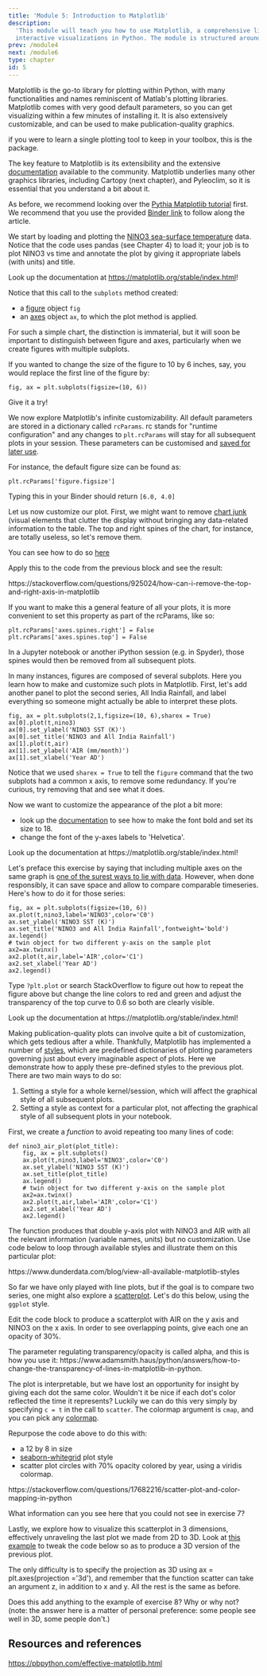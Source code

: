 ```yaml
---
title: 'Module 5: Introduction to Matplotlib'
description:
  'This module will teach you how to use Matplotlib, a comprehensive library for creating static, animated, and
  interactive visualizations in Python. The module is structured around the visualization of two contemporaneous monthly timeseries: the NINO3 SST dataset and All India Rainfall, to explore potential connections.'
prev: /module4
next: /module6
type: chapter
id: 5
---
```


<exercise id="1" title="A first look at Matplotlib">

Matplotlib is the go-to library for plotting within Python, with many functionalities and names reminiscent of Matlab's plotting libraries. Matplotlib comes with very good default parameters, so you can get visualizing within a few minutes of installing it. It is also extensively customizable, and can be used to make publication-quality graphics.

if you were to learn a single plotting tool to keep in your toolbox, this is the package.

The key feature to Matplotlib is its extensibility and the extensive [documentation](https://matplotlib.org) available to the community. Matplotlib underlies many other graphics libraries, including Cartopy (next chapter), and Pyleoclim, so it is essential that you understand a bit about it.


As before, we recommend looking over the [Pythia Matplotlib tutorial](https://foundations.projectpythia.org/core/matplotlib/matplotlib-basics.html) first. We recommend that you use the provided [Binder link](https://mybinder.org/v2/gh/ProjectPythia/pythia-foundations/main?urlpath=lab/tree/core/matplotlib/matplotlib-basics.ipynb) to follow along the article.

</exercise>

<exercise id="2" title="A first plot">

We start by loading and plotting the [NINO3 sea-surface temperature](https://climatedataguide.ucar.edu/climate-data/nino-sst-indices-nino-12-3-34-4-oni-and-tni) data. Notice that the code uses pandas (see Chapter 4) to load it; your job is to plot NINO3 vs time and annotate the plot by giving it appropriate labels (with units) and title.


<codeblock id="05_01">

Look up the documentation at https://matplotlib.org/stable/index.html!

</codeblock>

Notice that this call to the `subplots` method created:
-  a [figure](https://matplotlib.org/stable/api/figure_api.html?highlight=figure#module-matplotlib.figure) object `fig`
-  an [axes](https://matplotlib.org/stable/api/axes_api.html?highlight=axes#module-matplotlib.axes) object `ax`, to which the plot method is applied.  

For such a simple chart, the distinction is immaterial, but it will soon be important to distinguish between figure and axes, particularly when we create figures with multiple subplots.

If you wanted to change the size of the figure to 10 by 6 inches, say, you would replace the first line of the figure by:
```
fig, ax = plt.subplots(figsize=(10, 6))
```
Give it a try!

</exercise>

<exercise id="3" title="Plot customization">

We now explore Matplotlib's infinite customizability. All default parameters are stored in a dictionary called `rcParams`.
rc stands for "runtime configuration" and any changes to `plt.rcParams` will stay for all subsequent plots in your session. These parameters can be customised and [saved for later use](https://matplotlib.org/stable/tutorials/introductory/customizing.html#customizing-with-matplotlibrc-files).

For instance, the default figure size can be found as:
```
plt.rcParams['figure.figsize']
```
Typing this in your Binder should return `[6.0, 4.0]`

Let us now customize our plot. First, we might want to remove [chart junk](https://www.darkhorseanalytics.com/blog/data-looks-better-naked) (visual elements that clutter the display without bringing any data-related information to the table. The top and right spines of the chart, for instance, are totally useless, so let's remove them.

You can see how to do so [here](https://matplotlib.org/stable/api/spines_api.html?highlight=spines#matplotlib.spines.Spines)

Apply this to the code from the previous block and see the result:

<codeblock id="05_02">
https://stackoverflow.com/questions/925024/how-can-i-remove-the-top-and-right-axis-in-matplotlib
</codeblock>


If you want to make this a general feature of all your plots, it is more convenient to set this property as part of the rcParams, like so:

```
plt.rcParams['axes.spines.right'] = False
plt.rcParams['axes.spines.top'] = False
```

In a Jupyter notebook or another iPython session (e.g. in Spyder), those spines would then be removed from all subsequent plots.

</exercise>


<exercise id="4" title="Making and customizing compound figures">

In many instances, figures are composed of several subplots. Here you learn how to make and customize such plots in Matplotlib. First, let's add another panel to plot the second series, All India Rainfall, and label everything so someone might actually be able to interpret these plots.

```
fig, ax = plt.subplots(2,1,figsize=(10, 6),sharex = True)
ax[0].plot(t,nino3)
ax[0].set_ylabel('NINO3 SST (K)')
ax[0].set_title('NINO3 and All India Rainfall')
ax[1].plot(t,air)
ax[1].set_ylabel('AIR (mm/month)')
ax[1].set_xlabel('Year AD')
```

Notice that we used `sharex = True` to tell the `figure` command that the two subplots had a common x axis, to remove some redundancy. If you're curious, try removing that and see what it does.

Now we want to customize the appearance of the plot a bit more:
- look up the [documentation](https://matplotlib.org/stable/gallery/text_labels_and_annotations/text_fontdict.html#sphx-glr-gallery-text-labels-and-annotations-text-fontdict-py) to see how to make the font bold and set its size to 18.
- change the font of the y-axes labels to 'Helvetica'.

<codeblock id="05_03">
Look up the documentation at https://matplotlib.org/stable/index.html!
</codeblock>


</exercise>

<exercise id="5" title="A plot with two y axes">

Let's preface this exercise by saying that including multiple axes on the same graph is [one of the surest ways to lie with data](https://www.callingbullshit.org/tools/tools_misleading_axes.html). However, when done responsibly, it can save space and allow to compare comparable timeseries.  Here's how to do it for those series:

```# plot
fig, ax = plt.subplots(figsize=(10, 6))
ax.plot(t,nino3,label='NINO3',color='C0')
ax.set_ylabel('NINO3 SST (K)')
ax.set_title('NINO3 and All India Rainfall',fontweight='bold')
ax.legend()
# twin object for two different y-axis on the sample plot
ax2=ax.twinx()
ax2.plot(t,air,label='AIR',color='C1')
ax2.set_xlabel('Year AD')
ax2.legend()
```
Type `?plt.plot` or search StackOverflow to figure out how to repeat the figure above but change the line colors to red and green and adjust the transparency of the top curve to 0.6 so both are clearly visible.

<codeblock id="05_04">
Look up the documentation at https://matplotlib.org/stable/index.html!
</codeblock>

</exercise>

<exercise id="6" title="Using Style Sheets">

Making publication-quality plots can involve quite a bit of customization, which gets tedious after a while. Thankfully, Matplotlib has implemented a number of [styles](https://matplotlib.org/3.5.1/gallery/style_sheets/style_sheets_reference.html), which are predefined dictionaries of plotting parameters governing just about every imaginable aspect of plots. Here we demonstrate how to apply these pre-defined styles to the previous plot. There are two main ways to do so:
1. Setting a style for a whole kernel/session, which will affect the graphical style of all subsequent plots.
1. Setting a style as context for a particular plot, not affecting the graphical style of all subsequent plots in your notebook.

First, we create a _function_ to avoid repeating too many lines of code:
```
def nino3_air_plot(plot_title):
    fig, ax = plt.subplots()
    ax.plot(t,nino3,label='NINO3',color='C0')
    ax.set_ylabel('NINO3 SST (K)')
    ax.set_title(plot_title)
    ax.legend()
    # twin object for two different y-axis on the sample plot
    ax2=ax.twinx()
    ax2.plot(t,air,label='AIR',color='C1')
    ax2.set_xlabel('Year AD')
    ax2.legend()
```
The function produces that double y-axis plot with NINO3 and AIR with all the relevant information (variable names, units) but no customization. Use code below to loop through available styles and illustrate them on this particular plot:

<codeblock id="05_05">
https://www.dunderdata.com/blog/view-all-available-matplotlib-styles
</codeblock>

</exercise>

<exercise id="7" title="Visualizing Relationships">

So far we have only played with line plots, but if the goal is to compare two series, one might also explore a [scatterplot](https://matplotlib.org/3.5.1/api/_as_gen/matplotlib.pyplot.scatter.html?highlight=scatter#matplotlib.pyplot.scatter). Let's do this below, using the `ggplot` style.

Edit the code block to produce a scatterplot with AIR on the y axis and NINO3 on the x axis. In order to see overlapping points, give each one an opacity of 30%.

<codeblock id="05_06">
The parameter regulating transparency/opacity is called alpha, and this is how you use it: https://www.adamsmith.haus/python/answers/how-to-change-the-transparency-of-lines-in-matplotlib-in-python.
</codeblock>

</exercise>

<exercise id="8" title="Adding color as an extra dimension">

The plot is interpretable, but we have lost an opportunity for insight by giving each dot the same color. Wouldn't it be nice if each dot's color reflected the time it represents? Luckily we can do this very simply by specifying `c = t` in the call to `scatter`. The colormap argument is `cmap`, and you can pick any [colormap](https://matplotlib.org/stable/tutorials/colors/colormaps.html).

Repurpose the code above to do this with:
- a 12 by 8 in size
- [seaborn-whitegrid](https://python-graph-gallery.com/104-seaborn-themes) plot style
- scatter plot circles with 70% opacity colored by year, using a viridis colormap.

<codeblock id="05_07">
https://stackoverflow.com/questions/17682216/scatter-plot-and-color-mapping-in-python
</codeblock>

What information can you see here that you could not see in exercise 7?

</exercise>

<exercise id="9" title="Plotting in 3 dimensions">

Lastly, we explore how to visualize this scatterplot in 3 dimensions, effectively unraveling the last plot we made from 2D to 3D. Look at [this example](https://matplotlib.org/stable/gallery/mplot3d/scatter3d.html) to tweak the code below so as to produce a 3D version of the previous plot.

<codeblock id="05_08">
The only difficulty is to specify the projection as 3D using ax = plt.axes(projection ='3d'), and remember that the function scatter can take an argument z, in addition to x and y. All the rest is the same as before.  

</codeblock>

Does this add anything to the example of exercise 8? Why or why not? (note: the answer here is a matter of personal preference: some people see well in 3D, some people don't.)
</exercise>



## Resources and references

https://pbpython.com/effective-matplotlib.html
